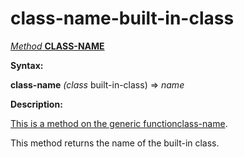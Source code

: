 class-name-built-in-class
=========================

[*Method* **CLASS-NAME**]()

**Syntax:**

**class-name** *(class* built-in-class) => *name*

**Description:**

[This is a method on the generic function]()[class-name](class-name.md).

This method returns the name of the built-in class.

